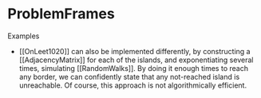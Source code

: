 # ProblemFrames

Examples

* [[OnLeet1020]] can also be implemented differently, by constructing a [[AdjacencyMatrix]] for each of the islands, and exponentiating several times, simulating [[RandomWalks]].
    By doing it enough times to reach any border, we can confidently state that any not-reached island is unreachable. Of course, this approach is not algorithmically efficient.
